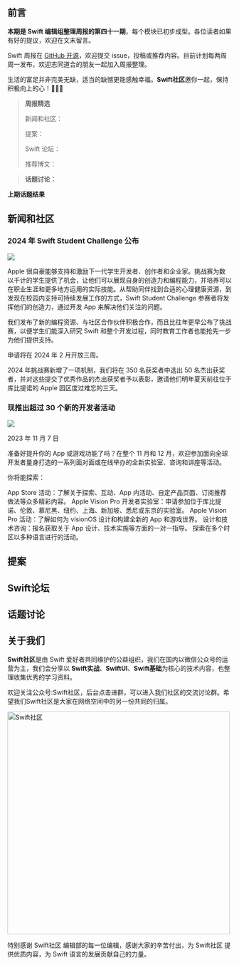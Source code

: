 ## 前言

**本期是 Swift 编辑组整理周报的第四十一期**，每个模块已初步成型。各位读者如果有好的提议，欢迎在文末留言。

Swift 周报在 [GitHub 开源](https://github.com/SwiftCommunityRes/SwiftWeekly "SwiftWeekly")，欢迎提交 issue，投稿或推荐内容。目前计划每两周周一发布，欢迎志同道合的朋友一起加入周报整理。

生活的富足并非完美无缺，适当的缺憾更能感触幸福。**Swift社区**邀你一起，保持积极向上的心！👊👊👊

> **周报精选**
>
> 新闻和社区：
> 
> 提案：
> 
> Swift 论坛：
>
> 推荐博文：

> **话题讨论：** 
> 
> 

**上期话题结果**



## 新闻和社区

### 2024 年 Swift Student Challenge 公布

![](https://devimages-cdn.apple.com/wwdc-services/articles/images/5D41BDFB-09E7-4A11-8376-C037FBF3DCF3/2048.jpeg)

Apple 很自豪能够支持和激励下一代学生开发者、创作者和企业家。挑战赛为数以千计的学生提供了机会，让他们可以展现自身的创造力和编程能力，并培养可以在职业生涯和更多地方运用的实际技能。从帮助同伴找到合适的心理健康资源，到发现在校园内支持可持续发展工作的方式，Swift Student Challenge 参赛者将发挥他们的创造力，通过开发 App 来解决他们关注的问题。

我们发布了新的编程资源、与社区合作伙伴积极合作，而且比往年更早公布了挑战赛，以便学生们能深入研究 Swift 和整个开发过程，同时教育工作者也能抢先一步为他们提供支持。

申请将在 2024 年 2 月开放三周。

2024 年挑战赛新增了一项机制，我们将在 350 名获奖者中选出 50 名杰出获奖者，并对这些提交了优秀作品的杰出获奖者予以表彰，邀请他们明年夏天前往位于库比提诺的 Apple 园区度过难忘的三天。

### 现推出超过 30 个新的开发者活动

![](https://devimages-cdn.apple.com/wwdc-services/articles/images/E37E35FD-D28B-4204-8107-425410EF41F5/2048.jpeg)

2023 年 11 月 7 日

准备好提升你的 App 或游戏功能了吗？在整个 11 月和 12 月，欢迎参加面向全球开发者量身打造的一系列面对面或在线举办的全新实验室、咨询和讲座等活动。

你将能探索：

App Store 活动：了解关于探索、互动、App 内活动、自定产品页面、订阅推荐做法等众多精彩内容。
Apple Vision Pro 开发者实验室：申请参加位于库比提诺、伦敦、慕尼黑、纽约、上海、新加坡、悉尼或东京的实验室。
Apple Vision Pro 活动：了解如何为 visionOS 设计和构建全新的 App 和游戏世界。
设计和技术咨询：报名获取关于 App 设计、技术实施等方面的一对一指导。
探索在多个时区以多种语言进行的活动。

## 提案


## Swift论坛

## 话题讨论


## 关于我们

**Swift社区**是由 Swift 爱好者共同维护的公益组织，我们在国内以微信公众号的运营为主，我们会分享以 **Swift实战**、**SwiftUl**、**Swift基础**为核心的技术内容，也整理收集优秀的学习资料。

欢迎关注公众号:Swift社区，后台点击进群，可以进入我们社区的交流讨论群。希望我们Swift社区是大家在网络空间中的另一份共同的归属。

<img width="500" alt="Swift社区" src="https://user-images.githubusercontent.com/24238160/132703149-34121c6c-fd18-491c-a697-58a0fabf3060.png">

特别感谢 Swift社区 编辑部的每一位编辑，感谢大家的辛苦付出，为 Swift社区 提供优质内容，为 Swift 语言的发展贡献自己的力量。
